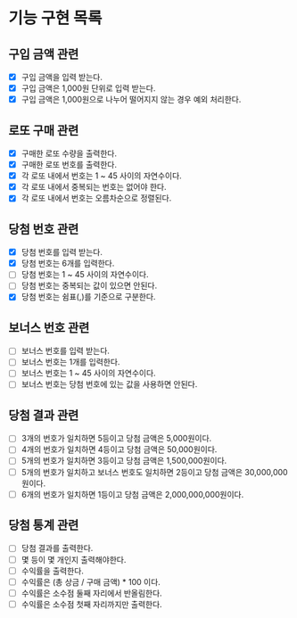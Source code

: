# 기능 구현 목록

## 구입 금액 관련

- [x] 구입 금액을 입력 받는다.
- [x] 구입 금액은 1,000원 단위로 입력 받는다.
- [x] 구입 금액은 1,000원으로 나누어 떨어지지 않는 경우 예외 처리한다.

## 로또 구매 관련

- [x] 구매한 로또 수량을 출력한다.
- [x] 구매한 로또 번호를 출력한다.
- [x] 각 로또 내에서 번호는 1 ~ 45 사이의 자연수이다.
- [x] 각 로또 내에서 중복되는 번호는 없어야 한다.
- [x] 각 로또 내에서 번호는 오름차순으로 정렬된다.

## 당첨 번호 관련

- [x] 당첨 번호를 입력 받는다.
- [x] 당첨 번호는 6개를 입력한다.
- [ ] 당첨 번호는 1 ~ 45 사이의 자연수이다.
- [ ] 당첨 번호는 중복되는 값이 있으면 안된다.
- [x] 당첨 번호는 쉼표(,)를 기준으로 구분한다.

## 보너스 번호 관련

- [ ] 보너스 번호를 입력 받는다.
- [ ] 보너스 번호는 1개를 입력한다.
- [ ] 보너스 번호는 1 ~ 45 사이의 자연수이다.
- [ ] 보너스 번호는 당첨 번호에 있는 값을 사용하면 안된다.

## 당첨 결과 관련

- [ ] 3개의 번호가 일치하면 5등이고 당첨 금액은 5,000원이다.
- [ ] 4개의 번호가 일치하면 4등이고 당첨 금액은 50,000원이다.
- [ ] 5개의 번호가 일치하면 3등이고 당첨 금액은 1,500,000원이다.
- [ ] 5개의 번호가 일치하고 보너스 번호도 일치하면 2등이고 당첨 금액은 30,000,000원이다.
- [ ] 6개의 번호가 일치하면 1등이고 당첨 금액은 2,000,000,000원이다.

## 당첨 통계 관련

- [ ] 당첨 결과를 출력한다.
- [ ] 몇 등이 몇 개인지 출력해야한다.
- [ ] 수익률을 출력한다.
- [ ] 수익률은 (총 상금 / 구매 금액) \* 100 이다.
- [ ] 수익률은 소수점 둘째 자리에서 반올림한다.
- [ ] 수익률은 소수점 첫째 자리까지만 출력한다.
